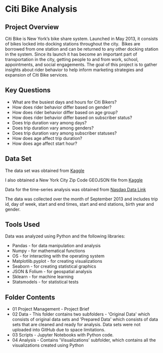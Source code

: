# Citi Bike Analysis

## Project Overview
Citi Bike is New York’s bike share system.  Launched in May 2013, it consists of bikes locked into docking stations throughout the city.  Bikes are borrowed from one station and can be returned to any other docking station in the system.  Since its launch it has become an important part of transportation in the city, getting people to and from work, school, appointments, and social engagements.  The goal of this project is to gather insights about rider behavior to help inform marketing strategies and expansion of Citi Bike services.

## Key Questions 
- What are the busiest days and hours for Citi Bikers? 
- How does rider behavior differ based on gender?  
-	How does rider behavior differ based on age group? 
-	How does rider behavior differ based on subscriber status?
-	Does trip duration vary among days?
-	Does trip duration vary among genders?
-	Does trip duration vary among subscriber statuses?
- How does age affect trip duration?
- How does age affect start hour?

## Data Set 
The data set was obtained from [Kaggle](https://www.kaggle.com/datasets/ryanmcummings/citi-bike-data)

I also obtained a New York City Zip Code GEOJSON file from [Kaggle](https://www.kaggle.com/datasets/saidakbarp/nyc-zipcode-geodata)

Data for the time-series analysis was obtained from [Nasdaq Data Link](https://data.nasdaq.com/databases/JODI) 

The data was collected over the month of September 2013 and includes trip id, day of week, start and end times, start and end stations, birth year and gender.  

## Tools Used 
Data was analyzed using Python and the following libraries:
- Pandas - for data manipulation and analysis
- Numpy - for mathematical functions
- OS - for interacting with the operating system
- Matplotlib.pyplot - for creating visualizations
- Seaborn - for creating statistical graphics
- JSON & Folium - for geospatial analysis 
- Sklearn - for machine learning 
- Statsmodels - for statistical tests 

## Folder Contents 
- 01 Project Management - Project Brief
- 02 Data - This folder contains two subfolders - 'Original Data' which consists of original data sets and 'Prepared Data' which consists of data sets that are cleaned and ready for analysis. Data sets were not uploaded into GitHub due to space limitations.
- 03 Scripts - Jupyter Notebooks with Python code.
- 04 Analysis - Contains 'Visualizations' subfolder, which contains all the visualizations created using Python
